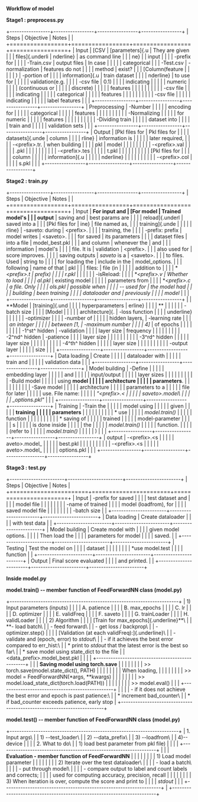 **Workflow of model**

**Stage1 : preprocess.py**

+-----------------+-----------------+-----------------+-----------------+
| Steps           | Objective       | Notes           |                 |
+=================+=================+=================+=================+
| Input           | [CSV            | [parameters]{.u | They are given  |
|                 | files]{.underli | nderline}       | as command line |
|                 | ne}             |                 | input           |
|                 |                 | -prefix for     |                 |
|                 | -Train.csv      | output files    | In case         |
|                 |                 |                 | categorical     |
|                 | -Test.csv       | -normalization  | features do not |
|                 |                 | method          | exist?          |
|                 | [Column(feature |                 |                 |
|                 | )               | -portion of     |                 |
|                 | information]{.u | train dataset   |                 |
|                 | nderline}       | to use for      |                 |
|                 |                 | validation(e.g. |                 |
|                 | -csv file       | 0.1)            |                 |
|                 | indicating      |                 |                 |
|                 | numeric         |                 |                 |
|                 | (continuous or  |                 |                 |
|                 | discrete)       |                 |                 |
|                 | features        |                 |                 |
|                 |                 |                 |                 |
|                 | -csv file       |                 |                 |
|                 | indicating      |                 |                 |
|                 | categorical     |                 |                 |
|                 | features        |                 |                 |
|                 |                 |                 |                 |
|                 | -csv file       |                 |                 |
|                 | indicating      |                 |                 |
|                 | label features  |                 |                 |
+-----------------+-----------------+-----------------+-----------------+
| Preprocessing   | -Number         |                 |                 |
|                 | encoding for    |                 |                 |
|                 | categorical     |                 |                 |
|                 | features        |                 |                 |
|                 |                 |                 |                 |
|                 | -Normalizing    |                 |                 |
|                 | for numeric     |                 |                 |
|                 | features        |                 |                 |
|                 |                 |                 |                 |
|                 | -Dividing train |                 |                 |
|                 | dataset into    |                 |                 |
|                 | train and       |                 |                 |
|                 | validation sets |                 |                 |
+-----------------+-----------------+-----------------+-----------------+
| Output          | [Pkl files for  | Pkl files for   |                 |
|                 | datasets]{.unde | column          |                 |
|                 | rline}          | information is  |                 |
|                 |                 | later required, |                 |
|                 | -\<prefix\>.tr. | when building   |                 |
|                 | pkl             | model           |                 |
|                 |                 |                 |                 |
|                 | -\<prefix\>.val |                 |                 |
|                 | .pkl            |                 |                 |
|                 |                 |                 |                 |
|                 | -\<prefix\>.tes |                 |                 |
|                 | t.pkl           |                 |                 |
|                 |                 |                 |                 |
|                 | [Pkl files for  |                 |                 |
|                 | column          |                 |                 |
|                 | information]{.u |                 |                 |
|                 | nderline}       |                 |                 |
|                 |                 |                 |                 |
|                 | -\<prefix\>.col |                 |                 |
|                 | s.pkl           |                 |                 |
+-----------------+-----------------+-----------------+-----------------+

**Stage2 : train.py**

+-----------------+-----------------+-----------------+-----------------+
| Steps           | Objective       | Notes           |                 |
+=================+=================+=================+=================+
| Input           | **For input and | [For model      | Trained model's |
|                 | output**        | saving and      | best params are |
|                 |                 | reload]{.underl | saved into a    |
|                 | [Pkl files for  | ine}            | file named as,  |
|                 | training]{.unde |                 |                 |
|                 | rline}          | -saveto: during | \<prefix\>.     |
|                 |                 | training, the   |                 |
|                 | -prefix: prefix | model writes    | \<saveto\>.     |
|                 | for saved       | its parameters  |                 |
|                 | dataset files   | into a file     | model\_best.pkl |
|                 | and column      | whenever the    | and             |
|                 | information     | model's         |                 |
|                 | file. It is     | validation      | \<prefix\>.     |
|                 | also used for   | score improves. |                 |
|                 | saving outputs  | *saveto* is a   | \<saveto\>.     |
|                 | to files. Used  | string to       |                 |
|                 | for loading the | include in the  | model\_options. |
|                 | following       | name of that    | pkl             |
|                 | files:          | file (in        |                 |
|                 |                 | addition to     |                 |
|                 | \**\<prefix\>.t | prefix)         |                 |
|                 | r.pkl*          |                 |                 |
|                 |                 | -isReload:      |                 |
|                 | \**\<prefix\>.v | Whether to load |                 |
|                 | al.pkl*         | existing model  |                 |
|                 |                 | parameters from |                 |
|                 | \**\<prefix\>.c | a file. Only    |                 |
|                 | ols.pkl         | possible when   |                 |
|                 | -- used for     | the model had   |                 |
|                 | building        | been training   |                 |
|                 | dataloader and  | previously      |                 |
|                 | model*          |                 |                 |
+-----------------+-----------------+-----------------+-----------------+
|                 | **Model         | [training]{.und |                 |
|                 | hyperparameters | erline}         |                 |
|                 | **              |                 |                 |
|                 |                 | -batch size     |                 |
|                 | [Model          |                 |                 |
|                 | architecture]{. | -loss function  |                 |
|                 | underline}      |                 |                 |
|                 |                 | -optimizer      |                 |
|                 | -number of      |                 |                 |
|                 | hidden layers,  | -learning rate  |                 |
|                 | *an integer     |                 |                 |
|                 | between* *\[1,  | -maximum number |                 |
|                 | 4\]*            | of epochs       |                 |
|                 |                 |                 |                 |
|                 | -1^st^ hidden   | -validation     |                 |
|                 | layer size      | frequency       |                 |
|                 |                 |                 |                 |
|                 | -2^nd^ hidden   | -patience       |                 |
|                 | layer size      |                 |                 |
|                 |                 |                 |                 |
|                 | -3^rd^ hidden   |                 |                 |
|                 | layer size      |                 |                 |
|                 |                 |                 |                 |
|                 | -4^th^ hidden   |                 |                 |
|                 | layer size      |                 |                 |
|                 |                 |                 |                 |
|                 | -output layer   |                 |                 |
|                 | size            |                 |                 |
+-----------------+-----------------+-----------------+-----------------+
| Data loading    | Create          |                 |                 |
|                 | dataloader with |                 |                 |
|                 | train and       |                 |                 |
|                 | validation data |                 |                 |
+-----------------+-----------------+-----------------+-----------------+
| Model building  | -Define         |                 |                 |
|                 | embedding layer |                 |                 |
|                 | and             |                 |                 |
|                 | input/output    |                 |                 |
|                 | layer sizes     |                 |                 |
|                 |                 |                 |                 |
|                 | -Build model    |                 |                 |
|                 | using **model   |                 |                 |
|                 | architecture    |                 |                 |
|                 | parameters**.   |                 |                 |
|                 |                 |                 |                 |
|                 | -Save model     |                 |                 |
|                 | architecture    |                 |                 |
|                 | parameters to a |                 |                 |
|                 | file for later  |                 |                 |
|                 | use. File name: |                 |                 |
|                 | *"\<prefix\>.\< |                 |                 |
|                 | saveto\>.model\ |                 |                 |
|                 | _options.pkl"*  |                 |                 |
+-----------------+-----------------+-----------------+-----------------+
| Training        | -Train the      |                 |                 |
|                 | model using     |                 |                 |
|                 | given           |                 |                 |
|                 | **training      |                 |                 |
|                 | parameters**    |                 |                 |
|                 |                 |                 |                 |
|                 | \* use          |                 |                 |
|                 | *model.train()* |                 |                 |
|                 | function        |                 |                 |
|                 |                 |                 |                 |
|                 | \* saving of    |                 |                 |
|                 | trained         |                 |                 |
|                 | model-parameter |                 |                 |
|                 | s               |                 |                 |
|                 | is done inside  |                 |                 |
|                 | the             |                 |                 |
|                 | *model.train()* |                 |                 |
|                 | function.       |                 |                 |
|                 | (refer to       |                 |                 |
|                 | *model.train()* |                 |                 |
|                 | )               |                 |                 |
+-----------------+-----------------+-----------------+-----------------+
| output          | -\<prefix\>.\<s |                 |                 |
|                 | aveto\>.model\_ |                 |                 |
|                 | best.pkl        |                 |                 |
|                 |                 |                 |                 |
|                 | -\<prefix\>.\<s |                 |                 |
|                 | aveto\>.model\_ |                 |                 |
|                 | options.pkl     |                 |                 |
+-----------------+-----------------+-----------------+-----------------+

**Stage3 : test.py**

+-----------------------+-----------------------+-----------------------+
| Steps                 | Objective             | Notes                 |
+=======================+=======================+=======================+
| Input                 | -prefix for saved     |                       |
|                       | test dataset and      |                       |
|                       | model file            |                       |
|                       |                       |                       |
|                       | -name of trained      |                       |
|                       | model (loadfrom), for |                       |
|                       | saved model file      |                       |
|                       |                       |                       |
|                       | -batch size           |                       |
+-----------------------+-----------------------+-----------------------+
| Data loading          | Create dataloader     |                       |
|                       | with test data        |                       |
+-----------------------+-----------------------+-----------------------+
| Model building        | Create model with     |                       |
|                       | given model options.  |                       |
|                       | Then load the         |                       |
|                       | parameters for model  |                       |
|                       | saved.                |                       |
+-----------------------+-----------------------+-----------------------+
| Testing               | Test the model on     |                       |
|                       | dataset               |                       |
|                       |                       |                       |
|                       | \*use model.test      |                       |
|                       | function              |                       |
+-----------------------+-----------------------+-----------------------+
| Output                | Final score evaluated |                       |
|                       | and printed.          |                       |
+-----------------------+-----------------------+-----------------------+

**Inside model.py**

**model.train() -- member function of FeedForwardNN class (model.py)**

+-----------------------------------------------------------------------+
| 1)  Input parameters (inputs)                                         |
|                                                                       |
|     A.  patience                                                      |
|                                                                       |
|     B.  max\_epochs                                                   |
|                                                                       |
|     C.  lr                                                            |
|                                                                       |
|     D.  optimizer                                                     |
|                                                                       |
|     E.  validFreq                                                     |
|                                                                       |
|     F.  saveto                                                        |
|                                                                       |
|     G.  trainLoader                                                   |
|                                                                       |
|     H.  validLoader                                                   |
|                                                                       |
| 2)  Algorithm                                                         |
|                                                                       |
| [Train for max\_epochs]{.underline}**\                                |
| **- load batch\                                                       |
| - feed forward\                                                       |
| - get loss / backprop\                                                |
| - optimizer.step()                                                    |
|                                                                       |
| [Validation (at each validFreq):]{.underline}\                        |
| - validate and (epoch, error) to *stdout*\                            |
| - if it achieves the best error compared to err\_hist:\               |
| \* print to *stdout* that the latest error is the best so far\        |
| \* save model using state\_dict to the file                           |
| \<data\_prefix\>.model\_best.pkl                                      |
|                                                                       |
| +------------------------------------------------+                    |
| | **Saving model using torch.save**              |                    |
| |                                                |                    |
| | \>\> torch.save(model.state\_dict(), PATH)     |                    |
| |                                                |                    |
| | When loading,                                  |                    |
| |                                                |                    |
| | \>\> model = FeedForwardNN(\*args, \*\*kwargs) |                    |
| |                                                |                    |
| | \>\> model.load\_state\_dict(torch.load(PATH)) |                    |
| |                                                |                    |
| | \>\> model.eval()                              |                    |
| +------------------------------------------------+                    |
|                                                                       |
| \- if it does not achieve the best error and epoch is past patience:\ |
| \* increment bad\_counter\                                            |
| \* if bad\_counter exceeds patience, early stop                       |
+-----------------------------------------------------------------------+

**model.test() -- member function of FeedForwardNN class (model.py)**

+-----------------------------------------------------------------------+
| 1.  Input args\                                                       |
|     1) --test\_loader\                                                |
|     2) --data\_prefix\                                                |
|     3) --loadfrom\                                                    |
|     4)\--device                                                       |
|                                                                       |
| 2.  What to do\                                                       |
|     1) load best parameter from pkl file)                             |
|                                                                       |
| +------------------------------------------------------------------+  |
| | **Evaluation - member function of FeedForwardNN**                |  |
| |                                                                  |  |
| | 1)  Load model parameter                                         |  |
| |                                                                  |  |
| | 2)  Iterate over the test dataloader\                            |  |
| |     - load a batch\                                              |  |
| |     - put through model\                                         |  |
| |     - compare output to label and count labels and corrects;     |  |
| |     used for computing accuracy, precision, recall               |  |
| |                                                                  |  |
| | 3)  When iteration is over, compute the score and print to       |  |
| |     *stdout*                                                     |  |
| +------------------------------------------------------------------+  |
+-----------------------------------------------------------------------+
